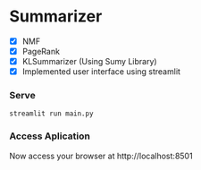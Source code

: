 # Summarizer

- [x] NMF
- [x] PageRank
- [x] KLSummarizer (Using Sumy Library)
- [x] Implemented user interface using streamlit

### Serve

```
streamlit run main.py
```

### Access Aplication

Now access your browser at http://localhost:8501
